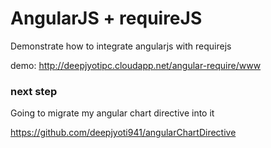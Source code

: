 AngularJS + requireJS
=====================

Demonstrate how to integrate angularjs with requirejs

demo: http://deepjyotipc.cloudapp.net/angular-require/www

### next step

Going to migrate my angular chart directive into it

https://github.com/deepjyoti941/angularChartDirective
